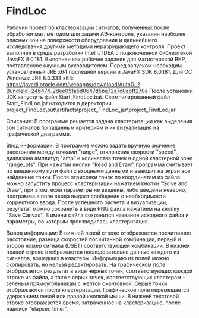 # FindLoc

Рабочий проект по кластеризации сигналов, полученных после обработки мат. методом для задачи АЭ-контроля, указания наиболее опасных зон на поверхности оборудования и дальнейшего исследования другими методами неразрушающего контроля.
Проект выполнен в среде разработки IntelliJ IDEA с подключенной библиотекой JavaFX 8.0.181. Выполнен как рабочее задание для магистерской ВКР, поставленное научным руководителем.
Перед запуском необходим установленный JRE x64 последней версии и JavaFX SDK 8.0.181.
Для ОС Windows: 
JRE 8.0.333 x64: https://javadl.oracle.com/webapps/download/AutoDL?BundleId=246474_2dee051a5d0647d5be72a7c0abff270e
После установки JDK запустить файл Start_FindLoc.bat.
Скомпилированный файл Start_FindLoc.jar находится в директории project_FindLoc\out\artifacts\project_FindLoc_jar\project_FindLoc.jar

Описание:
В программе решается задача кластеризации как выделения зон сигналов по заданным критериям и их визуализация на графической диаграмме.

Ввод информации:
В программе можно задать вручную значение расстояния между точками "range", отклонения скорости "speed", диапазона амплитуд "amp" и количества точек в одной кластерной зоне "range_pts".
При нажатии кнопки "Read and Draw" программа считывает по введенному пути файл с входными данными и выводит на экран все найденные точки. После отрисовки точек по координатам из файла можно запустить процесс кластеризации нажатием кнопки "Solve and Draw", при этом, если параметры не введены, либо введены неверно, программа в поле ввода выдаст сообщение о необходимости корректного ввода. После успешного расчета и визуализации, результат можно сохранить в виде PNG файла нажатием на кнопку "Save Canvas". В имени файла сохранится название исходного файла и параметры, по которым производилась кластеризация. 

Вывод информации:
В нижней левой строке отображается посчитанное расстояние, разница скоростей посчитанной комбинации, первый и второй номер сигнала (DSET) соответствующей комбинации. В нижней правой строке отображаются последовательно данные каждого из сигналов, вошедших в кластеры. Информацию из полей можно скопировать, но нельзя редактировать.
На графическом поле отображается результат в виде черных точек, соответствующих каждой строке из файла, а также серых точек, соответствующих кластерам - зеленым прямоугольникам с желтой окантовкой. Серые точки отображаются после кластеризации. Графическое поле перемещается удержанием левой или правой кнопкой мыши.
В нижней текстовой строке отображается время, затраченное на кластеризацию, после надписи "elapsed time:".